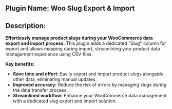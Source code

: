 ## Plugin Name: Woo Slug Export & Import

## Description:

**Effortlessly manage product slugs during your WooCommerce data export and import process.** This plugin adds a dedicated "Slug" column for export and allows mapping during import, streamlining your product data management experience using CSV files.

**Key benefits:**

* **Save time and effort:** Easily export and import product slugs alongside other data, eliminating manual updates.
* **Improved accuracy:** Reduce the risk of errors by managing slugs during the data transfer process.
* **Streamlined workflow:** Enhance your WooCommerce data management with a dedicated slug export and import solution.
